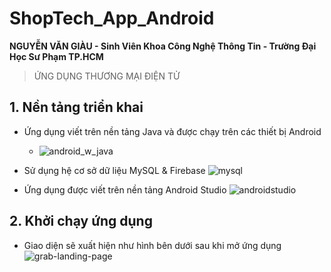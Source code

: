# ShopTech_App_Android
**NGUYỄN VĂN GIÀU - Sinh Viên Khoa Công Nghệ Thông Tin - Trường Đại Học Sư Phạm TP.HCM**
> ỨNG DỤNG THƯƠNG MẠI ĐIỆN TỬ

## 1. Nền tảng triển khai

- Ứng dụng viết trên nền tảng Java và được chạy trên các thiết bị Android
  + ![android_w_java](https://user-images.githubusercontent.com/75024999/126862145-419f9049-2fd4-45af-bd6b-d5830f5ba4ff.png)

- Sử dụng hệ cơ sở dữ liệu MySQL & Firebase
  ![mysql](https://user-images.githubusercontent.com/75024999/126862148-de0a8610-352b-4d83-b8ea-6e90a4fbdf28.png)

- Ứng dụng được viết trên nền tảng Android Studio
  ![androidstudio](https://user-images.githubusercontent.com/75024999/126862027-d2b66656-2a73-43ec-82d1-41002c66e2fc.png)
  
## 2. Khởi chạy ứng dụng
- Giao diện sẽ xuất hiện như hình bên dưới sau khi mở ứng dụng
  ![grab-landing-page](https://github.com/vangiaurecca/ShopTech_App_Android/blob/main/demo_app.gif)

